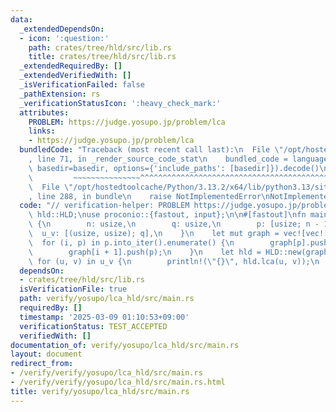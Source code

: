 ```yaml
---
data:
  _extendedDependsOn:
  - icon: ':question:'
    path: crates/tree/hld/src/lib.rs
    title: crates/tree/hld/src/lib.rs
  _extendedRequiredBy: []
  _extendedVerifiedWith: []
  _isVerificationFailed: false
  _pathExtension: rs
  _verificationStatusIcon: ':heavy_check_mark:'
  attributes:
    PROBLEM: https://judge.yosupo.jp/problem/lca
    links:
    - https://judge.yosupo.jp/problem/lca
  bundledCode: "Traceback (most recent call last):\n  File \"/opt/hostedtoolcache/Python/3.13.2/x64/lib/python3.13/site-packages/onlinejudge_verify/documentation/build.py\"\
    , line 71, in _render_source_code_stat\n    bundled_code = language.bundle(stat.path,\
    \ basedir=basedir, options={'include_paths': [basedir]}).decode()\n          \
    \         ~~~~~~~~~~~~~~~^^^^^^^^^^^^^^^^^^^^^^^^^^^^^^^^^^^^^^^^^^^^^^^^^^^^^^^^^^^^^^^^^^\n\
    \  File \"/opt/hostedtoolcache/Python/3.13.2/x64/lib/python3.13/site-packages/onlinejudge_verify/languages/rust.py\"\
    , line 288, in bundle\n    raise NotImplementedError\nNotImplementedError\n"
  code: "// verification-helper: PROBLEM https://judge.yosupo.jp/problem/lca\n\nuse\
    \ hld::HLD;\nuse proconio::{fastout, input};\n\n#[fastout]\nfn main() {\n    input!\
    \ {\n        n: usize,\n        q: usize,\n        p: [usize; n - 1],\n      \
    \  u_v: [(usize, usize); q],\n    }\n    let mut graph = vec![vec![]; n];\n  \
    \  for (i, p) in p.into_iter().enumerate() {\n        graph[p].push(i + 1);\n\
    \        graph[i + 1].push(p);\n    }\n    let hld = HLD::new(graph, 0);\n   \
    \ for (u, v) in u_v {\n        println!(\"{}\", hld.lca(u, v));\n    }\n}\n"
  dependsOn:
  - crates/tree/hld/src/lib.rs
  isVerificationFile: true
  path: verify/yosupo/lca_hld/src/main.rs
  requiredBy: []
  timestamp: '2025-03-09 01:10:53+09:00'
  verificationStatus: TEST_ACCEPTED
  verifiedWith: []
documentation_of: verify/yosupo/lca_hld/src/main.rs
layout: document
redirect_from:
- /verify/verify/yosupo/lca_hld/src/main.rs
- /verify/verify/yosupo/lca_hld/src/main.rs.html
title: verify/yosupo/lca_hld/src/main.rs
---
```

